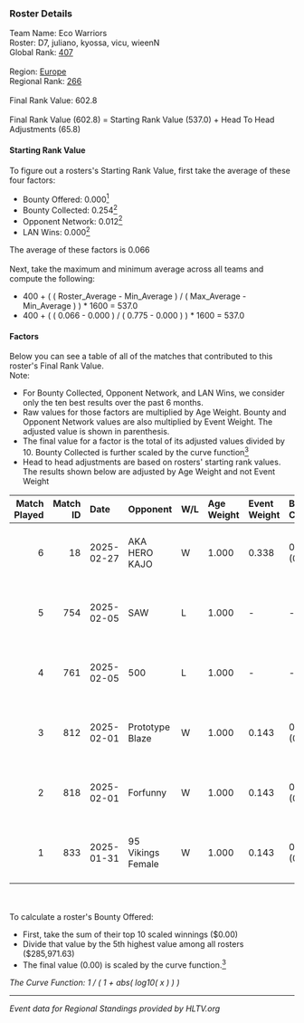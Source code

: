 ### Roster Details<br />
Team Name: Eco Warriors<br />
Roster: D7, juliano, kyossa, vicu, wieenN<br />
Global Rank: [407](../../standings_global_2025_02_28.md)<br />
<br />
Region: [Europe]( ../../standings_europe_2025_02_28.md)<br />
Regional Rank: [266]( ../../standings_europe_2025_02_28.md)<br />
<br />
Final Rank Value:  602.8<br />
<br />
Final Rank Value (602.8) = Starting Rank Value (537.0) + Head To Head Adjustments (65.8)<br />

#### Starting Rank Value<br />
To figure out a rosters's Starting Rank Value, first take the average of these four factors:<br />
- Bounty Offered: 0.000[<sup>1</sup>](#table2)
- Bounty Collected: 0.254[<sup>2</sup>](#table1)
- Opponent Network: 0.012[<sup>2</sup>](#table1)
- LAN Wins: 0.000[<sup>2</sup>](#table1)

The average of these factors is 0.066<br />
<br />
Next, take the maximum and minimum average across all teams and compute the following:<br />
- 400 + ( ( Roster_Average - Min_Average ) / ( Max_Average - Min_Average ) ) * 1600 = 537.0
- 400 + ( ( 0.066 - 0.000 ) / ( 0.775 - 0.000 ) ) * 1600 = 537.0


#### Factors<br />
Below you can see a table of all of the matches that contributed to this roster's Final Rank Value.<br />
Note:<br />

- For Bounty Collected, Opponent Network, and LAN Wins, we consider only the ten best results over the past 6 months.
- Raw values for those factors are multiplied by Age Weight. Bounty and Opponent Network values are also multiplied by Event Weight. The adjusted value is shown in parenthesis.
- The final value for a factor is the total of its adjusted values divided by 10. Bounty Collected is further scaled by the curve function[<sup>3</sup>](#curveFunction)
- Head to head adjustments are based on rosters' starting rank values. The results shown below are adjusted by Age Weight and not Event Weight
<span id="table1"></span><br />


| Match Played | Match ID | Date       | Opponent          | W/L | Age Weight | Event Weight | Bounty Collected | Opponent Network | LAN Wins  | H2H Adj. | Roster                             |
| -: | -: | :- | :- | :- | :- | :- | :- | :- | :- | -: | :- |
|            6 |       18 | 2025-02-27 | AKA HERO KAJO     | W   | 1.000      | 0.338        | 0.005 (0.002)    | 0.219 (0.074)    | 0 (0.000) |    21.88 | D7, juliano, kyossa, vicu, wieenN  |
|            5 |      754 | 2025-02-05 | SAW               | L   | 1.000      | -            | -                | -                | -         |    -0.47 | Angelka, D7, juliano, kyossa, vicu |
|            4 |      761 | 2025-02-05 | 500               | L   | 1.000      | -            | -                | -                | -         |    -2.48 | Angelka, D7, juliano, kyossa, vicu |
|            3 |      812 | 2025-02-01 | Prototype Blaze   | W   | 1.000      | 0.143        | 0.069 (0.010)    | 0.245 (0.035)    | 0 (0.000) |    27.43 | D7, juliano, kyossa, vicu, wieenN  |
|            2 |      818 | 2025-02-01 | Forfunny          | W   | 1.000      | 0.143        | 0.000 (0.000)    | 0.050 (0.007)    | 0 (0.000) |     9.82 | D7, juliano, kyossa, vicu, wieenN  |
|            1 |      833 | 2025-01-31 | 95 Vikings Female | W   | 1.000      | 0.143        | 0.000 (0.000)    | 0.000 (0.000)    | 0 (0.000) |     9.62 | D7, juliano, kyossa, vicu, wieenN  |

<br />
<span id="table2"></span><br />
To calculate a roster's Bounty Offered:<br />

- First, take the sum of their top 10 scaled winnings ($0.00)
- Divide that value by the 5th highest value among all rosters ($285,971.63)
- The final value (0.00) is scaled by the curve function.[<sup>3</sup>](#curveFunction)

<span id="curveFunction"></span>_The Curve Function: 1 / ( 1 + abs( log10( x ) ) )_<br />

---
_Event data for Regional Standings provided by HLTV.org_<br />
